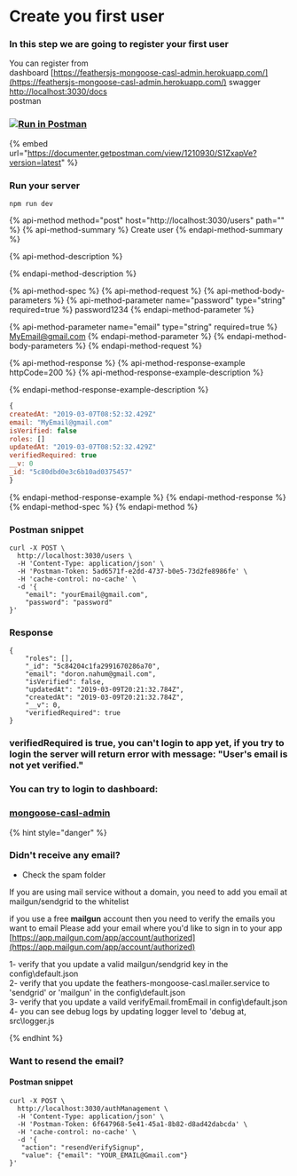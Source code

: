# Create you first user

### In this step we are going to register your first user

You can register from  
dashboard  [https://feathersjs-mongoose-casl-admin.herokuapp.com/](https://feathersjs-mongoose-casl-admin.herokuapp.com/)  swagger [http://localhost:3030/docs](http://localhost:3030/docs)  
postman

### [![Run in Postman](https://run.pstmn.io/button.svg)](https://app.getpostman.com/run-collection/648e29eb55b4a26be732)

{% embed url="https://documenter.getpostman.com/view/1210930/S1ZxapVe?version=latest" %}

### 

### Run your server

```text
npm run dev
```

{% api-method method="post" host="http://localhost:3030/users" path="" %}
{% api-method-summary %}
Create user
{% endapi-method-summary %}

{% api-method-description %}

{% endapi-method-description %}

{% api-method-spec %}
{% api-method-request %}
{% api-method-body-parameters %}
{% api-method-parameter name="password" type="string" required=true %}
password1234
{% endapi-method-parameter %}

{% api-method-parameter name="email" type="string" required=true %}
MyEmail@gmail.com
{% endapi-method-parameter %}
{% endapi-method-body-parameters %}
{% endapi-method-request %}

{% api-method-response %}
{% api-method-response-example httpCode=200 %}
{% api-method-response-example-description %}

{% endapi-method-response-example-description %}

```javascript
{
createdAt: "2019-03-07T08:52:32.429Z"
email: "MyEmail@gmail.com"
isVerified: false
roles: []
updatedAt: "2019-03-07T08:52:32.429Z"
verifiedRequired: true
__v: 0
_id: "5c80dbd0e3c6b10ad0375457"
}
```
{% endapi-method-response-example %}
{% endapi-method-response %}
{% endapi-method-spec %}
{% endapi-method %}

### Postman snippet

```text
curl -X POST \
  http://localhost:3030/users \
  -H 'Content-Type: application/json' \
  -H 'Postman-Token: 5ad6571f-e2dd-4737-b0e5-73d2fe8986fe' \
  -H 'cache-control: no-cache' \
  -d '{
	"email": "yourEmail@gmail.com",
	"password": "password"
}'
```

### Response

```text
{
    "roles": [],
    "_id": "5c84204c1fa2991670286a70",
    "email": "doron.nahum@gmail.com",
    "isVerified": false,
    "updatedAt": "2019-03-09T20:21:32.784Z",
    "createdAt": "2019-03-09T20:21:32.784Z",
    "__v": 0,
    "verifiedRequired": true
}
```

### verifiedRequired is true, you can't login to app yet, if you try to login the server will return error with message: "User's email is not yet verified."

### You can try to login to dashboard:

### [mongoose-casl-admin](install-feathers-mongoose-casl.md)

{% hint style="danger" %}
### **Didn't receive any email?**

* Check the spam folder

If you are using mail service without a domain, you need to add you email at mailgun/sendgrid to the whitelist  


if you use a free **mailgun** account then you need to verify the emails you want to email Please add your email where you'd like to sign in to your app [https://app.mailgun.com/app/account/authorized](https://app.mailgun.com/app/account/authorized)  
  
1- verify that you update a valid mailgun/sendgrid key in the config\default.json  
2- verify that you update the feathers-mongoose-casl.mailer.service to 'sendgrid' or 'mailgun' in the config\default.json  
3- verify that you update a vaild verifyEmail.fromEmail in config\default.json  
4- you can see debug logs by updating logger level to  'debug at, src\logger.js

 
{% endhint %}

### Want to resend the email?

#### Postman snippet

```text
curl -X POST \
  http://localhost:3030/authManagement \
  -H 'Content-Type: application/json' \
  -H 'Postman-Token: 6f647968-5e41-45a1-8b82-d8ad42dabcda' \
  -H 'cache-control: no-cache' \
  -d '{
   "action": "resendVerifySignup",
   "value": {"email": "YOUR_EMAIL@Gmail.com"}
}'
```

